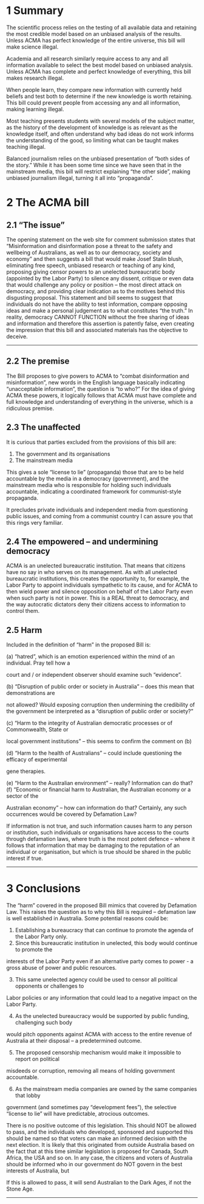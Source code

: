 # 1 Summary
The scientific process relies on the testing of all available data and retaining the most credible model
based on an unbiased analysis of the results. Unless ACMA has perfect knowledge of the entire
universe, this bill will make science illegal.

Academia and all research similarly require access to any and all information available to select the
best model based on unbiased analysis. Unless ACMA has complete and perfect knowledge of
everything, this bill makes research illegal.

When people learn, they compare new information with currently held beliefs and test both to
determine if the new knowledge is worth retaining. This bill could prevent people from accessing
any and all information, making learning illegal.

Most teaching presents students with several models of the subject matter, as the history of the
development of knowledge is as relevant as the knowledge itself, and often understand why bad
ideas do not work informs the understanding of the good, so limiting what can be taught makes
teaching illegal.

Balanced journalism relies on the unbiased presentation of “both sides of the story.” While it has
been some time since we have seen that in the mainstream media, this bill will restrict explaining
“the other side”, making unbiased journalism illegal, turning it all into “propaganda”.

# 2 The ACMA bill

## 2.1 “The issue”
The opening statement on the web site for comment submission states that “Misinformation and
disinformation pose a threat to the safety and wellbeing of Australians, as well as to our democracy,
society and economy” and then suggests a bill that would make Josef Stalin blush, eliminating free
speech, unbiased research or teaching of any kind, proposing giving censor powers to an unelected
bureaucratic body (appointed by the Labor Party) to silence any dissent, critique or even data that
would challenge any policy or position – the most direct attack on democracy, and providing clear
indication as to the motives behind this disgusting proposal. This statement and bill seems to
suggest that individuals do not have the ability to test information, compare opposing ideas and
make a personal judgement as to what constitutes “the truth.” In reality, democracy CANNOT
FUNCTION without the free sharing of ideas and information and therefore this assertion is patently
false, even creating the impression that this bill and associated materials has the objective to
deceive.


-----

## 2.2 The premise
The Bill proposes to give powers to ACMA to “combat disinformation and misinformation”, new
words in the English language basically indicating “unacceptable information”, the question is “to
who?” For the idea of giving ACMA these powers, it logically follows that ACMA must have complete
and full knowledge and understanding of everything in the universe, which is a ridiculous premise.

## 2.3 The unaffected
It is curious that parties excluded from the provisions of this bill are:

1. The government and its organisations
2. The mainstream media

This gives a sole “license to lie” (propaganda) those that are to be held accountable by the media in
a democracy (government), and the mainstream media who is responsible for holding such
individuals accountable, indicating a coordinated framework for communist-style propaganda.

It precludes private individuals and independent media from questioning public issues, and coming
from a communist country I can assure you that this rings very familiar.

## 2.4 The empowered – and undermining democracy
ACMA is an unelected bureaucratic institution. That means that citizens have no say in who serves
on its management. As with all unelected bureaucratic institutions, this creates the opportunity to,
for example, the Labor Party to appoint individuals sympathetic to its cause, and for ACMA to then
wield power and silence opposition on behalf of the Labor Party even when such party is not in
power. This is a REAL threat to democracy, and the way autocratic dictators deny their citizens
access to information to control them.

## 2.5 Harm
Included in the definition of “harm” in the proposed Bill is:

(a) “hatred”, which is an emotion experienced within the mind of an individual. Pray tell how a

court and / or independent observer should examine such “evidence”.

(b) “Disruption of public order or society in Australia” – does this mean that demonstrations are

not allowed? Would exposing corruption then undermining the credibility of the
government be interpreted as a “disruption of public order or society?”

(c) “Harm to the integrity of Australian democratic processes or of Commonwealth, State or

local government institutions” – this seems to confirm the comment on (b)

(d) “Harm to the health of Australians” – could include questioning the efficacy of experimental

gene therapies.

(e) “Harm to the Australian environment” – really? Information can do that?
(f) “Economic or financial harm to Australian, the Australian economy or a sector of the

Australian economy” – how can information do that? Certainly, any such occurrences would
be covered by Defamation Law?

If information is not true, and such information causes harm to any person or institution, such
individuals or organisations have access to the courts through defamation laws, where truth is the
most potent defence – where it follows that information that may be damaging to the reputation of
an individual or organisation, but which is true should be shared in the public interest if true.


-----

# 3 Conclusions
The “harm” covered in the proposed Bill mimics that covered by Defamation Law. This raises the
question as to why this Bill is required – defamation law is well established in Australia. Some
potential reasons could be:

1. Establishing a bureaucracy that can continue to promote the agenda of the Labor Party only.
2. Since this bureaucratic institution in unelected, this body would continue to promote the

interests of the Labor Party even if an alternative party comes to power - a gross abuse of
power and public resources.

3. This same unelected agency could be used to censor all political opponents or challenges to

Labor policies or any information that could lead to a negative impact on the Labor Party.

4. As the unelected bureaucracy would be supported by public funding, challenging such body

would pitch opponents against ACMA with access to the entire revenue of Australia at their
disposal – a predetermined outcome.

5. The proposed censorship mechanism would make it impossible to report on political

misdeeds or corruption, removing all means of holding government accountable.

6. As the mainstream media companies are owned by the same companies that lobby

government (and sometimes pay “development fees”), the selective “license to lie” will have
predictable, atrocious outcomes.

There is no positive outcome of this legislation. This should NOT be allowed to pass, and the
individuals who developed, sponsored and supported this should be named so that voters can make
an informed decision with the next election. It is likely that this originated from outside Australia
based on the fact that at this time similar legislation is proposed for Canada, South Africa, the USA
and so on. In any case, the citizens and voters of Australia should be informed who in our
government do NOT govern in the best interests of Australia, but

If this is allowed to pass, it will send Australian to the Dark Ages, if not the Stone Age.


-----

